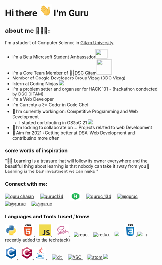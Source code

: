 # Hi there <img src="https://github.com/AsishRaju/AsishRaju/raw/master/gifs/hi.gif" width="40px">  I'm Guru </h2> 

## about me 🙋🏻‍♂️:
I'm a student of Computer Science in [Gitam University](https://www.gitam.edu/). 

- <span>I'm a Beta Microsoft Student Ambassador</span><img src="https://studentambassadors.microsoft.com/Assets/Badge/LevelBeta.png" height="30" width="40"/>
- <span>I'm a Core Team Member of 👨‍💻[DSC Gitam](https://github.com/dsc-gitam)</span><img src="https://media-exp1.licdn.com/dms/image/C560BAQHtS3OdZ0Kr8Q/company-logo_200_200/0/1557596028224?e=2159024400&v=beta&t=IOGG2ioz8iXd4H0KCzdvYakl9w-Y1OfFFhCszD7gFuY" height="50" width="50"/>
- <span>Member of Google Developers Group Vizag (GDG Vizag)</span>
- <span>Intern at Coding Ninjas </span><img src="https://www.codingninjas.com/assets-landing/images/CNLOGO.svg" width='50'/>
- I'm a problem setter and organiser for HACK 101 - (hackathon conducted by DSC GITAM)
- I'm a Web Developer
- I'm Currenty a 3⭐ Coder in Code Chef
- 🔭 I’m currently working on:
    Competitive Programming and  Web Development
    - <span> I started contributing in GSSoC 21 </span><img src='https://gssoc.girlscript.tech/images/type-logo.png' width='80'/>
- 🔗 I’m looking to collaborate on ...  Projects related to web Development
 - 🎯 Aim for 2021 : Getting better at DSA, Web Development and contributing more often
 ### some words of inspiration
 "📖📖 Learning is a treasure that will follow its owner everywhere and the beautiful thing about learning is that nobody can take it away from you 🧠
 Learning is the best investment we can make "
 <h3 align="left">Connect with me:</h3>
<p align="left">
<a href="https://www.linkedin.com/in/guru-charan-kakaraparty-7103561a1/" target="blank"><img align="center" src="https://img.icons8.com/color/28/000000/linkedin.png" alt="guru charan" height="30" width="40" /></a> &nbsp; &nbsp;
<a href="https://www.codechef.com/users/guruc134" target="blank"><img align="center" src="https://www.codechef.com/sites/all/themes/abessive/logo.svg" alt="guruc134" height="30" width="40" /></a> &nbsp; &nbsp;
<a href="https://www.hackerrank.com/guruc134" target="blank"><img align="center" src="https://github.com/AsishRaju/AsishRaju/raw/master/gifs/hackerrank..png" alt="guruc134" height="30" width="40" /></a>&nbsp; &nbsp;
<a href="https://codeforces.com/profile/guruc_134" target="blank"><img align="center" src="https://cdn.jsdelivr.net/npm/simple-icons@3.0.1/icons/codeforces.svg" alt="guruc_134" height="30" width="40" /></a> &nbsp; &nbsp;
<a href="https://www.hackerearth.com/@guruc" target="blank"><img align="center" src="https://cdn.jsdelivr.net/npm/simple-icons@3.0.1/icons/hackerearth.svg" alt="@guruc" height="30" width="40" /></a> &nbsp; &nbsp;
<a href="https://binarysearch.com/@/Guruc134" target="blank"><img align="center" src="https://miro.medium.com/max/312/1*vC6VtkV4Di6HnbiX_EjDvQ.png" alt="@guruc" height="30" width="40" border-radius="100px"/><a/> &nbsp; &nbsp;
<a href="https://app.codesignal.com/profile/121910308_knn" target="blank"><img align="center" src="https://app.codesignal.com/img/logos/logo_white.svg" alt="@guruc" height="30" width="60" /><a/>
    </p>
 
<h3 align="left">Languages and Tools I used / know</h3>
<p align="left"> 
 <a href="https://www.python.org" target="_blank"> <img src="https://raw.githubusercontent.com/devicons/devicon/master/icons/python/python-original.svg" alt="python" width="40" height="40"/></a> &nbsp;&nbsp;
<a href="https://www.w3.org/html/" target="_blank"> <img src="https://raw.githubusercontent.com/devicons/devicon/master/icons/html5/html5-original-wordmark.svg" alt="html5" width="40" height="40"/> </a> &nbsp;&nbsp;
    <a href="https://developer.mozilla.org/en-US/docs/Web/JavaScript" target="_blank"> <img src="https://raw.githubusercontent.com/devicons/devicon/master/icons/javascript/javascript-original.svg" alt="javascript" width="40" height="40"/> </a>  &nbsp; &nbsp;
    <a href="https://sass-lang.com" target="_blank"> <img src="https://raw.githubusercontent.com/devicons/devicon/master/icons/sass/sass-original.svg" alt="sass" width="40" height="40"/> </a> &nbsp;&nbsp;
    <img src="https://img.icons8.com/plasticine/100/000000/react.png" alt="react" width="50" height="50"/> &nbsp;&nbsp;
    <img src="https://img.icons8.com/color/96/000000/redux.png" alt="redux" width="48" height="48"/> &nbsp;&nbsp;
 </a> 
 <img src="https://img.icons8.com/color/48/000000/google-firebase-console.png"></img>  &nbsp;&nbsp;
 <a href="https://www.w3schools.com/css/" target="_blank"> <img src="https://raw.githubusercontent.com/devicons/devicon/master/icons/css3/css3-original-wordmark.svg" alt="css3" width="40" height="40"/> </a> 
 <img src="https://img.icons8.com/color/48/000000/vue-js.png"/> &nbsp;&nbsp;( recently added to the techstack)




<a href="https://www.cprogramming.com/" target="_blank"> <img src="https://raw.githubusercontent.com/devicons/devicon/master/icons/c/c-original.svg" alt="c" width="40" height="40"/> </a> &nbsp;
<a href="https://www.w3schools.com/cpp/" target="_blank"> <img src="https://raw.githubusercontent.com/devicons/devicon/master/icons/cplusplus/cplusplus-original.svg" alt="cplusplus" width="40" height="40"/>
 <a href="https://www.java.com" target="_blank"> <img src="https://raw.githubusercontent.com/devicons/devicon/master/icons/java/java-original.svg" alt="java" width="40" height="40"/> </a>   &nbsp; &nbsp;
<a href="https://git-scm.com/" target="_blank"> <img src="https://www.vectorlogo.zone/logos/git-scm/git-scm-icon.svg" alt="git" width="40" height="40"/> </a> &nbsp; &nbsp;
<a href="https://code.visualstudio.com/" target="_blank"> <img src="https://cdn.freebiesupply.com/logos/large/2x/visual-studio-code-logo-svg-vector.svg" alt="VSC" width="40" height="40"/> </a>  &nbsp; &nbsp;
    <a href="https://atom.io/" target="_blank"> <img src="https://img.icons8.com/ios-filled/150/26e07f/atom-editor.png" alt="atom" width="40" height="40"/> </a>
<img src="https://img.icons8.com/wired/48/000000/postman-api.png"/>&nbsp;&nbsp;

</p>
<!--
**guruc-134/guruc-134** is a ✨ _special_ ✨ repository because its `README.md` (this file) appears on your GitHub profile.
Here are some ideas to get you started:

